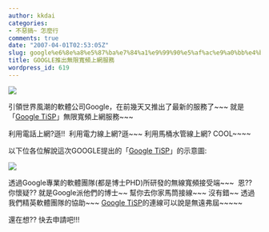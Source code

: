 ```yaml
---
author: kkdai
categories:
- 不惡搞~ 怎麼行
comments: true
date: "2007-04-01T02:53:05Z"
slug: google%e6%8e%a8%e5%87%ba%e7%84%a1%e9%99%90%e5%af%ac%e9%a0%bb%e4%b8%8a%e7%b6%b2%e6%9c%8d%e5%8b%99
title: GOOGLE推出無限寬頻上網服務
wordpress_id: 619
---
```


![](http://www.google.com/tisp/images/motherchild.jpg)

引領世界風潮的軟體公司Google，在前幾天又推出了最新的服務了~~~ 就是「[Google TiSP](http://www.google.com/tisp/)」無限寬頻上網服務~~~ 

利用電話上網?遜!!  利用電力線上網?遜~~~ 利用馬桶水管線上網? COOL~~~~

以下位各位解說這次GOOGLE提出的「[Google TiSP](http://www.google.com/tisp/)」的示意圖:

![](http://www.google.com/tisp/images/tisp_diagram.gif)

透過Google專業的軟體團隊(都是博士PHD)所研發的無線寬頻接受端~~~  恩?? 你懷疑?? 就是Google派他們的博士~~ 幫你去你家馬筒接線~~~ 沒有錯~~ 透過我們精英軟體團隊的協助~~~ [Google TiSP](http://www.google.com/tisp/)的連線可以說是無遠弗屆~~~~~

還在想?? 快去申請吧!!!
